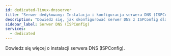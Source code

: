 ```yaml
---
id: dedicated-linux-dnsserver
title: "Serwer dedykowany: Instalacja i konfiguracja serwera DNS (ISPConfig)"
description: "Dowiedz się, jak skonfigurować serwer DNS z ISPConfig dla efektywnego zarządzania domenami i kontroli sieci → Sprawdź teraz"
sidebar_label: Serwer DNS (ISPConfig)
services:
  - dedicated
---
```


Dowiedz się więcej o instalacji serwera DNS (ISPConfig).

<InlineVoucher />